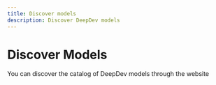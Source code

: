 ```yaml
---
title: Discover models
description: Discover DeepDev models
---
```


# Discover Models

You can discover the catalog of DeepDev models through the website
